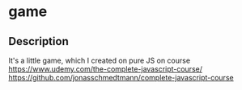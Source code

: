 # game
## Description
It's a little game, which I created on pure JS on course
https://www.udemy.com/the-complete-javascript-course/ 
https://github.com/jonasschmedtmann/complete-javascript-course